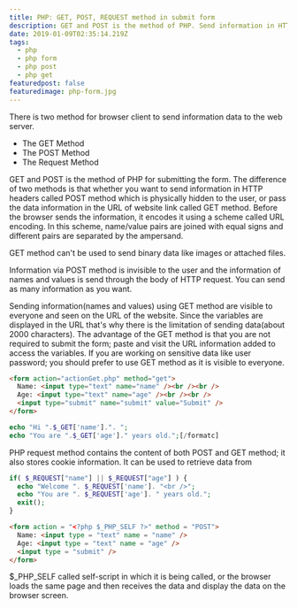 ```yaml
---
title: PHP: GET, POST, REQUEST method in submit form
description: GET and POST is the method of PHP. Send information in HTTP headers is POST, or send the data in the URL of website link is GET.
date: 2019-01-09T02:35:14.219Z
tags:
  - php
  - php form
  - php post
  - php get
featuredpost: false
featuredimage: php-form.jpg
---
```


There is two method for browser client to send information data to the web server.

- The GET Method
- The POST Method
- The Request Method

GET and POST is the method of PHP for submitting the form. The difference of two methods is that whether you want to send information in HTTP headers called POST method which is physically hidden to the user, or pass the data information in the URL of website link called GET method. Before the browser sends the information, it encodes it using a scheme called URL encoding. In this scheme, name/value pairs are joined with equal signs and different pairs are separated by the ampersand.

GET method can't be used to send binary data like images or attached files.

Information via POST method is invisible to the user and the information of names and values is send through the body of HTTP request. You can send as many information as you want.

Sending information(names and values) using GET method are visible to everyone and seen on the URL of the website. Since the variables are displayed in the URL that's why there is the limitation of sending data(about 2000 characters). The advantage of the GET method is that you are not required to submit the form; paste and visit the URL information added to access the variables. If you are working on sensitive data like user password; you should prefer to use GET method as it is visible to everyone.


```html
<form action="actionGet.php" method="get">
  Name: <input type="text" name="name" /><br /><br />
  Age: <input type="text" name="age" /><br /><br />
  <input type="submit" name="submit" value="Submit" />
</form>
```

```php
echo "Hi ".$_GET['name'].". ";
echo "You are ".$_GET['age']." years old.";[/formatc]
```

PHP request method contains the content of both POST and GET method; it also stores cookie information. It can be used to retrieve data from

```php
if( $_REQUEST["name"] || $_REQUEST["age"] ) {
  echo "Welcome ". $_REQUEST['name']. "<br />";
  echo "You are ". $_REQUEST['age']. " years old.";
  exit();
}
```

```html
<form action = "<?php $_PHP_SELF ?>" method = "POST">
  Name: <input type = "text" name = "name" />
  Age: <input type = "text" name = "age" />
  <input type = "submit" />
</form>
```

$_PHP_SELF called self-script in which it is being called, or the browser loads the same page and then receives the data and display the data on the browser screen.